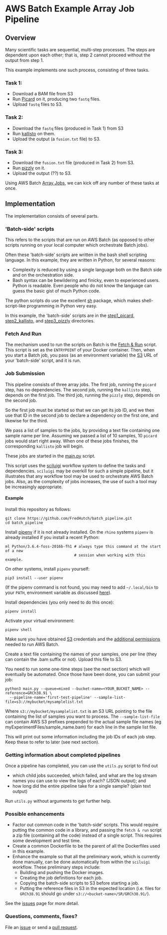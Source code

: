 # AWS Batch Example Array Job Pipeline

## Overview


Many scientific tasks are sequential, multi-step processes.
The steps are dependent upon each other; that is, step 2 cannot
proceed without the output from step 1.

This example implements one such process, consisting of three tasks.

### Task 1:

* Download a BAM file from S3
* Run [Picard](https://broadinstitute.github.io/picard/) on it,
  producing two `fastq` files.
* Upload  `fastq` files to S3.

### Task 2:

* Download the `fastq` files (produced in Task 1) from S3
* Run [kallisto](https://pachterlab.github.io/kallisto/) on them.
* Upload the output (a `fusion.txt` file) to S3.

### Task 3:

* Download the `fusion.txt` file (produced in Task 2) from S3.
* Run [pizzly](https://github.com/pmelsted/pizzly) on it.
* Upload the output (??) to S3.


Using AWS Batch [Array Jobs](https://docs.aws.amazon.com/batch/latest/userguide/array_jobs.html),
we can kick off any number of these tasks at once.

## Implementation

The implementation consists of several parts.

### 'Batch-side' scripts

This refers to the scripts that are run on AWS Batch (as opposed to
other scripts running on your local computer which orchestrate Batch
jobs).

Often these 'batch-side' scripts are written in the bash shell scripting
language. In this example, they are written in Python, for several reasons:

* Complexity is reduced by using a single language both on the Batch
  side and on the orchestration side.
* Bash syntax can be bewildering and finicky, even to experienced users.
  Python is readable. Even people who do not know the language can guess
  the basic gist of much Python code.

The python scripts do use the excellent [sh](https://amoffat.github.io/sh/)
package, which makes shell-script-like programming in Python very easy.

In this example, the 'batch-side' scripts are in the
[step1_picard](step1_picard/), [step2_kallisto](step2_kallisto/),
and [step3_pizzly](step3_pizzly/) directories.

### Fetch And Run

The mechanism used to run the scripts on Batch is
the [Fetch & Run](https://aws.amazon.com/blogs/compute/creating-a-simple-fetch-and-run-aws-batch-job/)
script. This script is set as the `ENTRYPOINT` of your Docker container.
Then, when you start a Batch job, you pass (as an environment variable)
the [S3](https://aws.amazon.com/s3/) URL of your 'batch-side' script, and it is
run.

### Job Submission

This pipeline consists of three array jobs.
The first job, running the `picard` step, has no dependencies.
The second job, running the `kallisto` step, depends on the first job.
The third job, running the `pizzly` step, depends on the second job.

So the first job must be started so that we can get its job ID, and we then
use that ID in the second job to declare a dependency on the first one,
and likewise for the third.

We pass a list of samples to the jobs, by providing a text
file containing one sample name per line.
Assuming we passed a list of 10 samples, 10 `picard` jobs would start
right away. When one of these jobs finishes, the corresponding `kallisto`
job will begin.

These jobs are started in the [main.py](main.py) script.

This script uses the [sciluigi](https://github.com/pharmbio/sciluigi)
workflow system to define the tasks and dependencies.
`sciluigi` may be overkill for such a simple pipeline, but it illustrates
that any workflow tool may be used to orchestrate AWS Batch jobs.
Also, as the complexity of jobs increases, the use of such a tool
may be increasingly appropriate.

#### Example

Install this repository  as follows:

```
git clone https://github.com/FredHutch/batch_pipeline.git
cd batch_pipeline
```

Install [pipenv](https://docs.pipenv.org/#install-pipenv-today) if it is
not already installed. On the `rhino` systems `pipenv` is already installed
if you install a recent Python:

```
ml Python/3.6.4-foss-2016b-fh1 # always type this command at the start of a new
                               # session when working with this example.
```

On other systems, install `pipenv` yourself:

```
pip3 install --user pipenv
```


(If the pipenv command is not found, you may need to add `~/.local/bin` to your
`PATH`, environment variable as discussed
[here](https://askubuntu.com/questions/60218/how-to-add-a-directory-to-the-path)).

Install dependencies (you only need to do this once):

```
pipenv install
```

Activate your virtual environment:

```
pipenv shell
```


Make sure you have obtained [S3](https://teams.fhcrc.org/sites/citwiki/SciComp/Pages/Getting%20AWS%20Credentials.aspx)
credentials and the [additional permissions](https://fredhutch.github.io/aws-batch-at-hutch-docs/)
needed to run AWS Batch.

Create a text file containing the names of your samples, one per line
(they can contain the .bam suffix or not). Upload this file to S3.

You need to run some one-time steps (see the next section) which
will eventually be automated. Once those have been done, you can
submit your job:

```
python3 main.py --queue=mixed --bucket-name=<YOUR_BUCKET_NAME> --reference=GRCh38.91 \
  --pipeline-name='first-test-pipeline' --sample-list-file=s3://mybucket/mysamplelist.txt

```

Where `s3://mybucket/mysamplelist.txt` is
an S3 URL pointing to the file containing the list of samples you want to process. The `--sample-list-file` can contain AWS S3 prefixes prepended to the actual sample file names (eg myExperimentFiles/sample_name.bam) for each line in the sample list file. 

This will print out some information including the job IDs of each job step.
Keep these to refer to later (see next section).

### Getting information about completed pipelines

Once a pipeline has completed, you can use the `utils.py` script to find out

* which child jobs succeeded, which failed, and what are the log
  stream names you can use to view the logs of each? (JSON output); and
* how long did the entire pipeline take for a single sample? (plain text output)

Run `utils.py` without arguments to get further help.


### Possible enhancements


* Factor out common code in the 'batch-side' scripts. This would require
  putting the common code in a library, and passing the `fetch & run` script
  a zip file (containing all the code) instead of a single script. This
  requires some development and test time.
* Create a common Dockerfile to be the parent of all the Dockerfiles used
  in this example.
* Enhance the example so that all the preliminary work, which is
  currently done manually, can be done automatically
  from within the `sciluigi` workflow.
  These preliminary steps include:
  * Building and pushing the Docker images.
  * Creating the job definitions for each job.
  * Copying the batch-side scripts to S3 before starting a job.
  * Putting the reference files in S3 in the expected location
    (i.e. files for  `GRCh38.91` should go under `s3://<bucket-name>/SR/GRCh38.91/`).

See the [issues](https://github.com/FredHutch/batch_pipeline/issues) page
for more detail.

### Questions, comments, fixes?

File an [issue](https://github.com/FredHutch/batch_pipeline/issues/new)
or send a [pull request](https://github.com/FredHutch/batch_pipeline/pulls).
